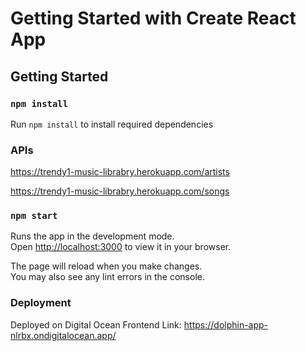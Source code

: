 # Getting Started with Create React App
## Getting Started

### `npm install`
Run `npm install` to install required dependencies

### APIs
https://trendy1-music-librabry.herokuapp.com/artists

https://trendy1-music-librabry.herokuapp.com/songs
### `npm start`

Runs the app in the development mode.\
Open [http://localhost:3000](http://localhost:3000) to view it in your browser.

The page will reload when you make changes.\
You may also see any lint errors in the console.
### Deployment

Deployed on Digital Ocean
Frontend Link: https://dolphin-app-nlrbx.ondigitalocean.app/

